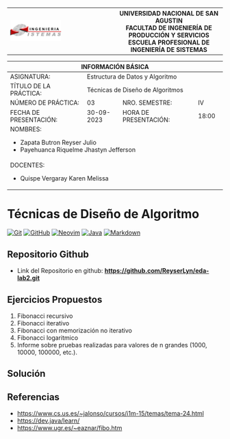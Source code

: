 <div>
  <table width="1000px">
      <theader>
          <tr>
              <td><img src="https://github.com/rescobedoq/pw2/blob/main/epis.png?raw=true" alt="EPIS" width="50%" height="auto"/></td>
              <th width="50%">
                  <span style="font-weight:bold;">UNIVERSIDAD NACIONAL DE SAN AGUSTIN</span><br />
                  <span style="font-weight:bold;">FACULTAD DE INGENIERÍA DE PRODUCCIÓN Y SERVICIOS</span><br />
                  <span style="font-weight:bold;">ESCUELA PROFESIONAL DE INGENIERÍA DE SISTEMAS</span>
              </th>
          </tr>
      </theader>
  </table>
</div>

<div align="center">
    <table width="1000px">
        <theader>
            <tr><th colspan="6">INFORMACIÓN BÁSICA</th></tr>
        </theader>
        <tbody>
            <tr><td>ASIGNATURA:</td><td colspan="5">Estructura de Datos y Algoritmo</td></tr>
            <tr><td>TÍTULO DE LA PRÁCTICA:</td><td colspan="5">Técnicas de Diseño de Algoritmos</td></tr>
            <tr><td>NÚMERO DE PRÁCTICA:</td><td>03</td><td>NRO. SEMESTRE:</td><td width="auto">  IV  </td></tr>
            <tr><td>FECHA DE PRESENTACIÓN:</td><td>30-09-2023</td><td>HORA DE PRESENTACIÓN:</td><td colspan="3">18:00</td></tr>
            <tr>
              <td colspan="4">NOMBRES:
                <ul>
                  <li>Zapata Butron Reyser Julio</li>
                  <li>Payehuanca Riquelme Jhastyn Jefferson</li>
                </ul>
              </td>
              <td></td>
            </tr>
            <tr>
              <td colspan="6" width="1000px">DOCENTES:
                <ul>
        	        <li>Quispe Vergaray Karen Melissa</li>
                </ul>
              </td>
            </tr>
        </tbody>
    </table>
</div>

# Técnicas de Diseño de Algoritmo

[![Git][Git]][git-site]
[![GitHub][GitHub]][github-site]
[![Neovim][Neovim]][neovim-site]
[![Java][Java]][java-site]
[![Markdown][Markdown]][markdown-site]

## Repositorio Github

- Link del Repositorio en github: **https://github.com/ReyserLyn/eda-lab2.git**

## Ejercicios Propuestos

  1. Fibonacci recursivo
  2. Fibonacci iterativo
  3. Fibonacci con memorización no iterativo
  4. Fibonacci logaritmico
  5. Informe sobre pruebas realizadas para valores de n grandes (1000, 10000, 100000, etc.).


## Solución

     
      

## Referencias

- https://www.cs.us.es/~jalonso/cursos/i1m-15/temas/tema-24.html
- https://dev.java/learn/
- https://www.ugr.es/~eaznar/fibo.htm

#

[Git]: https://img.shields.io/badge/git-%23F05033.svg?style=for-the-badge&logo=git&logoColor=white
[git-site]: https://git-scm.com/

[GitHub]: https://img.shields.io/badge/github-%23121011.svg?style=for-the-badge&logo=github&logoColor=white
[github-site]: https://github.com/

[neovim]: https://img.shields.io/badge/NeoVim-%2357A143.svg?&style=for-the-badge&logo=neovim&logoColor=white
[neovim-site]: https://neovim.io/

[java]: https://img.shields.io/badge/java-%23ED8B00.svg?style=for-the-badge&logo=openjdk&logoColor=white
[java-site]: https://www.java.com/es/

[markdown]: https://img.shields.io/badge/markdown-%23000000.svg?style=for-the-badge&logo=markdown&logoColor=white
[markdown-site]:https://www.markdownguide.org/


